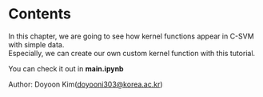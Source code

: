 # Contents

In this chapter, we are going to see how kernel functions appear in C-SVM with simple data.  
Especially, we can create our own custom kernel function with this tutorial.

You can check it out in **main.ipynb**

Author: Doyoon Kim(doyooni303@korea.ac.kr)